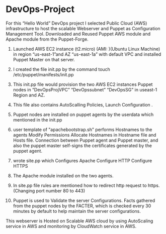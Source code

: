 # DevOps-Project

For this “Hello World” DevOps project
I selected Public Cloud (AWS) infrastructure to host the scalable Webserver and Puppet as Configuration Management Tool.
Downloaded and Reused Puppet AWS module and Apache module from the Puppet-Forge.

1.	Launched AWS EC2 instance (t2.micro) (AMI: )(Ubuntu Linux Machine) in region “us-east-1”and  AZ “us-east-1a” with default VPC and installed Puppet Master on that server.
2.	I created the file init.pp by the command touch /etc/puppet/manifests/init.pp
3.	This init.pp file would provision the two AWS EC2 instances Puppet nodes in “DevOpsProjVPC” “DevOpssubnet” “DevOpsSG” in useast-1 Region and AZ.
4.	This file also contains AutoScalling Policies, Launch Configuration .
5.	Puppet nodes are installed on puppet agents by the userdata which mentioned in the init.pp
6.	user template of "apachebootstrap.sh" performs
             Hostnames to the agents
             Modify Permissions
              Allocate Hostnames in Hostname file and Hosts file. Connection between Puppet agent and  Puppet master, and also the puppet master self-signs the   certificates generated by the puppet agent.
7.	wrote site.pp which
	Configures Apache
	Configure HTTP
	Configure HTTPS

8.	The Apache module installed on the two agents.
9.	In site.pp file rules are mentioned how to redirect http request to https. (Changing port number 80 to 443)
10.	Puppet is used to Validate the server Configurations. Facts gathered from the puppet nodes by the FACTER, which is checked every 30 minutes by default to help maintain the server configurations.

This webserver is Hosted on Scalable AWS cloud by using AutoScaling service in AWS and monitoring by CloudWatch service in AWS.
